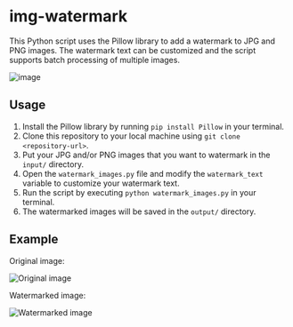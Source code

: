 # img-watermark

This Python script uses the Pillow library to add a watermark to JPG and PNG images. The watermark text can be customized and the script supports batch processing of multiple images.

![image](https://user-images.githubusercontent.com/62465404/227794360-36112aed-1a5e-4cf9-85d2-3c7c47b0e898.png)

## Usage

1. Install the Pillow library by running `pip install Pillow` in your terminal.
2. Clone this repository to your local machine using `git clone <repository-url>`.
3. Put your JPG and/or PNG images that you want to watermark in the `input/` directory.
4. Open the `watermark_images.py` file and modify the `watermark_text` variable to customize your watermark text.
5. Run the script by executing `python watermark_images.py` in your terminal.
6. The watermarked images will be saved in the `output/` directory.

## Example

Original image:

![Original image](input/example.jpg)

Watermarked image:

![Watermarked image](output/example.jpg)



